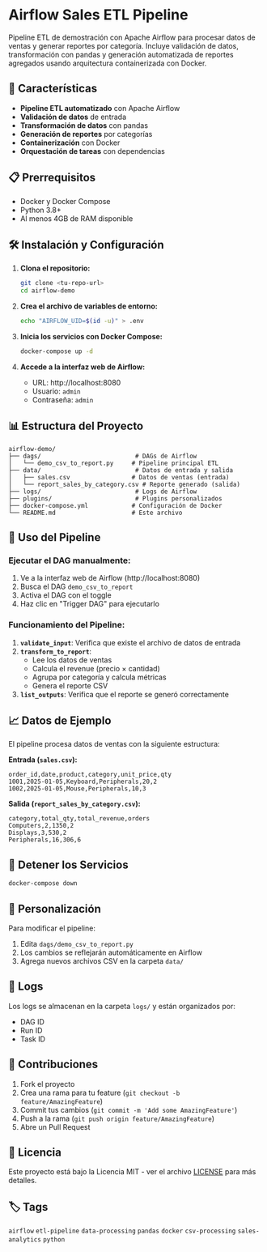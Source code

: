 # Airflow Sales ETL Pipeline

Pipeline ETL de demostración con Apache Airflow para procesar datos de ventas y generar reportes por categoría. Incluye validación de datos, transformación con pandas y generación automatizada de reportes agregados usando arquitectura containerizada con Docker.

## 🚀 Características

- **Pipeline ETL automatizado** con Apache Airflow
- **Validación de datos** de entrada
- **Transformación de datos** con pandas
- **Generación de reportes** por categorías
- **Containerización** con Docker
- **Orquestación de tareas** con dependencias

## 📋 Prerrequisitos

- Docker y Docker Compose
- Python 3.8+
- Al menos 4GB de RAM disponible

## 🛠️ Instalación y Configuración

1. **Clona el repositorio:**
   ```bash
   git clone <tu-repo-url>
   cd airflow-demo
   ```

2. **Crea el archivo de variables de entorno:**
   ```bash
   echo "AIRFLOW_UID=$(id -u)" > .env
   ```

3. **Inicia los servicios con Docker Compose:**
   ```bash
   docker-compose up -d
   ```

4. **Accede a la interfaz web de Airflow:**
   - URL: http://localhost:8080
   - Usuario: `admin`
   - Contraseña: `admin`

## 📊 Estructura del Proyecto

```
airflow-demo/
├── dags/                          # DAGs de Airflow
│   └── demo_csv_to_report.py     # Pipeline principal ETL
├── data/                          # Datos de entrada y salida
│   ├── sales.csv                 # Datos de ventas (entrada)
│   └── report_sales_by_category.csv # Reporte generado (salida)
├── logs/                          # Logs de Airflow
├── plugins/                       # Plugins personalizados
├── docker-compose.yml            # Configuración de Docker
└── README.md                     # Este archivo
```

## 🔄 Uso del Pipeline

### Ejecutar el DAG manualmente:

1. Ve a la interfaz web de Airflow (http://localhost:8080)
2. Busca el DAG `demo_csv_to_report`
3. Activa el DAG con el toggle
4. Haz clic en "Trigger DAG" para ejecutarlo

### Funcionamiento del Pipeline:

1. **`validate_input`**: Verifica que existe el archivo de datos de entrada
2. **`transform_to_report`**: 
   - Lee los datos de ventas
   - Calcula el revenue (precio × cantidad)
   - Agrupa por categoría y calcula métricas
   - Genera el reporte CSV
3. **`list_outputs`**: Verifica que el reporte se generó correctamente

## 📈 Datos de Ejemplo

El pipeline procesa datos de ventas con la siguiente estructura:

**Entrada (`sales.csv`):**
```csv
order_id,date,product,category,unit_price,qty
1001,2025-01-05,Keyboard,Peripherals,20,2
1002,2025-01-05,Mouse,Peripherals,10,3
```

**Salida (`report_sales_by_category.csv`):**
```csv
category,total_qty,total_revenue,orders
Computers,2,1350,2
Displays,3,530,2
Peripherals,16,306,6
```

## 🛑 Detener los Servicios

```bash
docker-compose down
```

## 🔧 Personalización

Para modificar el pipeline:

1. Edita `dags/demo_csv_to_report.py`
2. Los cambios se reflejarán automáticamente en Airflow
3. Agrega nuevos archivos CSV en la carpeta `data/`

## 📝 Logs

Los logs se almacenan en la carpeta `logs/` y están organizados por:
- DAG ID
- Run ID
- Task ID

## 🤝 Contribuciones

1. Fork el proyecto
2. Crea una rama para tu feature (`git checkout -b feature/AmazingFeature`)
3. Commit tus cambios (`git commit -m 'Add some AmazingFeature'`)
4. Push a la rama (`git push origin feature/AmazingFeature`)
5. Abre un Pull Request

## 📄 Licencia

Este proyecto está bajo la Licencia MIT - ver el archivo [LICENSE](LICENSE) para más detalles.

## 🏷️ Tags

`airflow` `etl-pipeline` `data-processing` `pandas` `docker` `csv-processing` `sales-analytics` `python`
